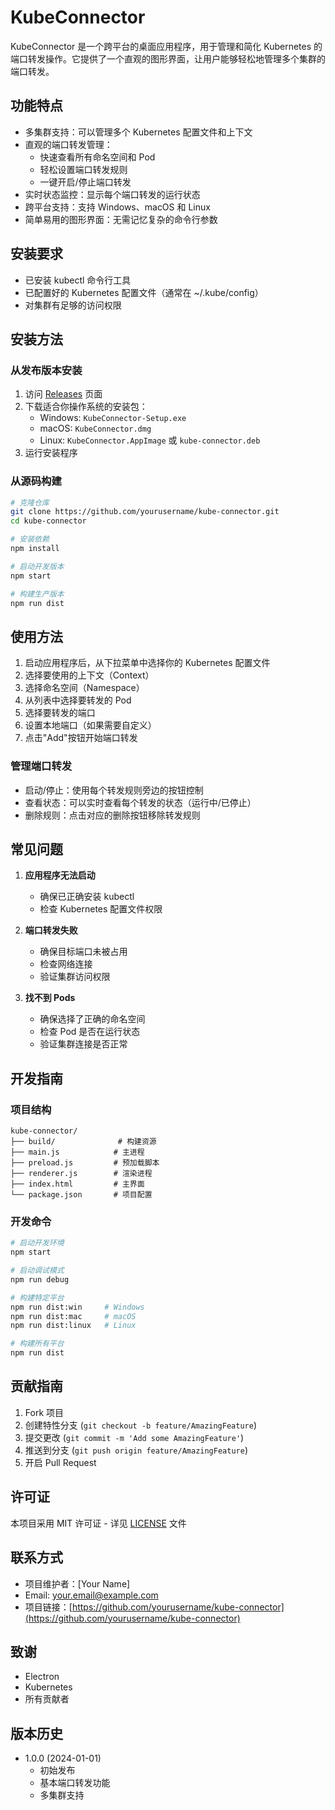 # KubeConnector

KubeConnector 是一个跨平台的桌面应用程序，用于管理和简化 Kubernetes 的端口转发操作。它提供了一个直观的图形界面，让用户能够轻松地管理多个集群的端口转发。

## 功能特点

- 多集群支持：可以管理多个 Kubernetes 配置文件和上下文
- 直观的端口转发管理：
  - 快速查看所有命名空间和 Pod
  - 轻松设置端口转发规则
  - 一键开启/停止端口转发
- 实时状态监控：显示每个端口转发的运行状态
- 跨平台支持：支持 Windows、macOS 和 Linux
- 简单易用的图形界面：无需记忆复杂的命令行参数

## 安装要求

- 已安装 kubectl 命令行工具
- 已配置好的 Kubernetes 配置文件（通常在 ~/.kube/config）
- 对集群有足够的访问权限

## 安装方法

### 从发布版本安装

1. 访问 [Releases](https://github.com/yourusername/kube-connector/releases) 页面
2. 下载适合你操作系统的安装包：
   - Windows: `KubeConnector-Setup.exe`
   - macOS: `KubeConnector.dmg`
   - Linux: `KubeConnector.AppImage` 或 `kube-connector.deb`
3. 运行安装程序

### 从源码构建

```bash
# 克隆仓库
git clone https://github.com/yourusername/kube-connector.git
cd kube-connector

# 安装依赖
npm install

# 启动开发版本
npm start

# 构建生产版本
npm run dist
```

## 使用方法

1. 启动应用程序后，从下拉菜单中选择你的 Kubernetes 配置文件
2. 选择要使用的上下文（Context）
3. 选择命名空间（Namespace）
4. 从列表中选择要转发的 Pod
5. 选择要转发的端口
6. 设置本地端口（如果需要自定义）
7. 点击"Add"按钮开始端口转发

### 管理端口转发

- 启动/停止：使用每个转发规则旁边的按钮控制
- 查看状态：可以实时查看每个转发的状态（运行中/已停止）
- 删除规则：点击对应的删除按钮移除转发规则

## 常见问题

1. **应用程序无法启动**
   - 确保已正确安装 kubectl
   - 检查 Kubernetes 配置文件权限

2. **端口转发失败**
   - 确保目标端口未被占用
   - 检查网络连接
   - 验证集群访问权限

3. **找不到 Pods**
   - 确保选择了正确的命名空间
   - 检查 Pod 是否在运行状态
   - 验证集群连接是否正常

## 开发指南

### 项目结构

```
kube-connector/
├── build/              # 构建资源
├── main.js            # 主进程
├── preload.js         # 预加载脚本
├── renderer.js        # 渲染进程
├── index.html         # 主界面
└── package.json       # 项目配置
```

### 开发命令

```bash
# 启动开发环境
npm start

# 启动调试模式
npm run debug

# 构建特定平台
npm run dist:win     # Windows
npm run dist:mac     # macOS
npm run dist:linux   # Linux

# 构建所有平台
npm run dist
```

## 贡献指南

1. Fork 项目
2. 创建特性分支 (`git checkout -b feature/AmazingFeature`)
3. 提交更改 (`git commit -m 'Add some AmazingFeature'`)
4. 推送到分支 (`git push origin feature/AmazingFeature`)
5. 开启 Pull Request

## 许可证

本项目采用 MIT 许可证 - 详见 [LICENSE](LICENSE) 文件

## 联系方式

- 项目维护者：[Your Name]
- Email: <your.email@example.com>
- 项目链接：[https://github.com/yourusername/kube-connector](https://github.com/yourusername/kube-connector)

## 致谢

- Electron
- Kubernetes
- 所有贡献者

## 版本历史

- 1.0.0 (2024-01-01)
  - 初始发布
  - 基本端口转发功能
  - 多集群支持
